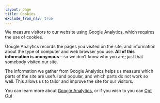 ```yaml
---
layout: page
title: Cookies
exclude_from_nav: true
---
```


We measure visitors to our website using Google Analytics, which requires the use of cookies.

Google Analytics records the pages you visited on the site, and information about the type of computer and web browser you use. **All of this information is anonymous** – so we don’t know who you are; just that somebody visited our site.

The information we gather from Google Analytics helps us measure which parts of the site are useful and popular, and which parts do not work so well. This allows us to tailor and improve the site for our visitors.

You can learn more about [Google Analytics](http://www.google.com/analytics/learn/privacy.html), or if you wish to you can [Opt Out](https://tools.google.com/dlpage/gaoptout)